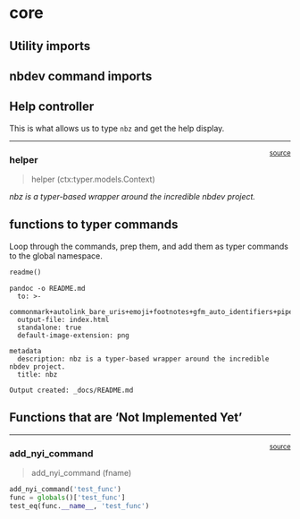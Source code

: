 # core


<!-- WARNING: THIS FILE WAS AUTOGENERATED! DO NOT EDIT! -->

## Utility imports

## nbdev command imports

## Help controller

This is what allows us to type `nbz` and get the help display.

------------------------------------------------------------------------

<a href="https://github.com/answerdotai/nbz/blob/main/nbz/core.py#L32"
target="_blank" style="float:right; font-size:smaller">source</a>

### helper

>  helper (ctx:typer.models.Context)

*nbz is a typer-based wrapper around the incredible nbdev project.*

## functions to typer commands

Loop through the commands, prep them, and add them as typer commands to
the global namespace.

``` python
readme()
```

    pandoc -o README.md
      to: >-
        commonmark+autolink_bare_uris+emoji+footnotes+gfm_auto_identifiers+pipe_tables+strikeout+task_lists+tex_math_dollars
      output-file: index.html
      standalone: true
      default-image-extension: png
      
    metadata
      description: nbz is a typer-based wrapper around the incredible nbdev project.
      title: nbz
      
    Output created: _docs/README.md

## Functions that are ‘Not Implemented Yet’

------------------------------------------------------------------------

<a href="https://github.com/answerdotai/nbz/blob/main/nbz/core.py#L121"
target="_blank" style="float:right; font-size:smaller">source</a>

### add_nyi_command

>  add_nyi_command (fname)

``` python
add_nyi_command('test_func')
func = globals()['test_func']
test_eq(func.__name__, 'test_func')
```
